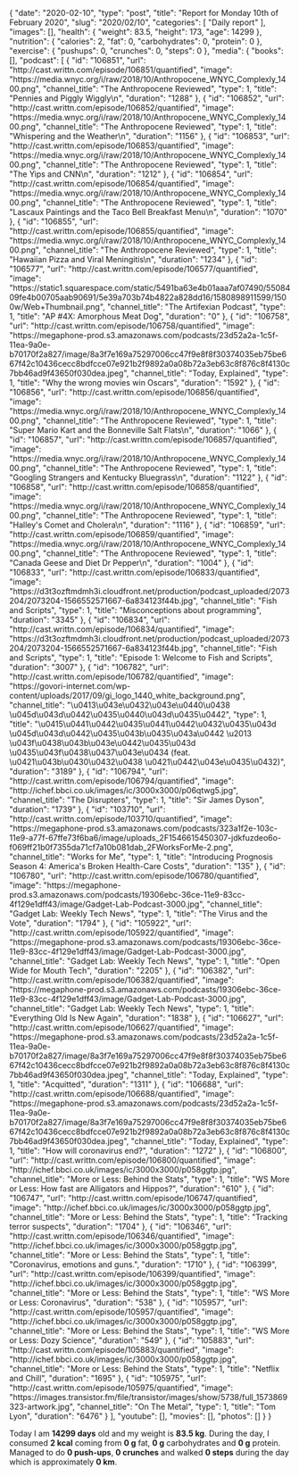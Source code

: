 {
    "date": "2020-02-10",
    "type": "post",
    "title": "Report for Monday 10th of February 2020",
    "slug": "2020\/02\/10",
    "categories": [
        "Daily report"
    ],
    "images": [],
    "health": {
        "weight": 83.5,
        "height": 173,
        "age": 14299
    },
    "nutrition": {
        "calories": 2,
        "fat": 0,
        "carbohydrates": 0,
        "protein": 0
    },
    "exercise": {
        "pushups": 0,
        "crunches": 0,
        "steps": 0
    },
    "media": {
        "books": [],
        "podcast": [
            {
                "id": "106851",
                "url": "http:\/\/cast.writtn.com\/episode\/106851\/quantified",
                "image": "https:\/\/media.wnyc.org\/i\/raw\/2018\/10\/Anthropocene_WNYC_Complexly_1400.png",
                "channel_title": "The Anthropocene Reviewed",
                "type": 1,
                "title": "Pennies and Piggly Wiggly\n",
                "duration": "1288"
            },
            {
                "id": "106852",
                "url": "http:\/\/cast.writtn.com\/episode\/106852\/quantified",
                "image": "https:\/\/media.wnyc.org\/i\/raw\/2018\/10\/Anthropocene_WNYC_Complexly_1400.png",
                "channel_title": "The Anthropocene Reviewed",
                "type": 1,
                "title": "Whispering and the Weather\n",
                "duration": "1156"
            },
            {
                "id": "106853",
                "url": "http:\/\/cast.writtn.com\/episode\/106853\/quantified",
                "image": "https:\/\/media.wnyc.org\/i\/raw\/2018\/10\/Anthropocene_WNYC_Complexly_1400.png",
                "channel_title": "The Anthropocene Reviewed",
                "type": 1,
                "title": "The Yips and CNN\n",
                "duration": "1212"
            },
            {
                "id": "106854",
                "url": "http:\/\/cast.writtn.com\/episode\/106854\/quantified",
                "image": "https:\/\/media.wnyc.org\/i\/raw\/2018\/10\/Anthropocene_WNYC_Complexly_1400.png",
                "channel_title": "The Anthropocene Reviewed",
                "type": 1,
                "title": "Lascaux Paintings and the Taco Bell Breakfast Menu\n",
                "duration": "1070"
            },
            {
                "id": "106855",
                "url": "http:\/\/cast.writtn.com\/episode\/106855\/quantified",
                "image": "https:\/\/media.wnyc.org\/i\/raw\/2018\/10\/Anthropocene_WNYC_Complexly_1400.png",
                "channel_title": "The Anthropocene Reviewed",
                "type": 1,
                "title": "Hawaiian Pizza and Viral Meningitis\n",
                "duration": "1234"
            },
            {
                "id": "106577",
                "url": "http:\/\/cast.writtn.com\/episode\/106577\/quantified",
                "image": "https:\/\/static1.squarespace.com\/static\/5491ba63e4b01aaa7af07490\/5508409fe4b00705aab90691\/5e39a703b74b4822a828dd16\/1580898911599\/1500w\/Web+Thumbnail.png",
                "channel_title": "The Artifexian Podcast",
                "type": 1,
                "title": "AP #4X: Amorphous Meat Dog",
                "duration": "0"
            },
            {
                "id": "106758",
                "url": "http:\/\/cast.writtn.com\/episode\/106758\/quantified",
                "image": "https:\/\/megaphone-prod.s3.amazonaws.com\/podcasts\/23d52a2a-1c5f-11ea-9a0e-b70170f2a827\/image\/8a3f7e169a75297006cc47f9e8f8f30374035eb75be667f42c10436cecc8bdfcce07e921b2f9892a0a08b72a3eb63c8f876c8f4130c7bb46ad9f43650f030dea.jpeg",
                "channel_title": "Today, Explained",
                "type": 1,
                "title": "Why the wrong movies win Oscars",
                "duration": "1592"
            },
            {
                "id": "106856",
                "url": "http:\/\/cast.writtn.com\/episode\/106856\/quantified",
                "image": "https:\/\/media.wnyc.org\/i\/raw\/2018\/10\/Anthropocene_WNYC_Complexly_1400.png",
                "channel_title": "The Anthropocene Reviewed",
                "type": 1,
                "title": "Super Mario Kart and the Bonneville Salt Flats\n",
                "duration": "1066"
            },
            {
                "id": "106857",
                "url": "http:\/\/cast.writtn.com\/episode\/106857\/quantified",
                "image": "https:\/\/media.wnyc.org\/i\/raw\/2018\/10\/Anthropocene_WNYC_Complexly_1400.png",
                "channel_title": "The Anthropocene Reviewed",
                "type": 1,
                "title": "Googling Strangers and Kentucky Bluegrass\n",
                "duration": "1122"
            },
            {
                "id": "106858",
                "url": "http:\/\/cast.writtn.com\/episode\/106858\/quantified",
                "image": "https:\/\/media.wnyc.org\/i\/raw\/2018\/10\/Anthropocene_WNYC_Complexly_1400.png",
                "channel_title": "The Anthropocene Reviewed",
                "type": 1,
                "title": "Halley's Comet and Cholera\n",
                "duration": "1116"
            },
            {
                "id": "106859",
                "url": "http:\/\/cast.writtn.com\/episode\/106859\/quantified",
                "image": "https:\/\/media.wnyc.org\/i\/raw\/2018\/10\/Anthropocene_WNYC_Complexly_1400.png",
                "channel_title": "The Anthropocene Reviewed",
                "type": 1,
                "title": "Canada Geese and Diet Dr Pepper\n",
                "duration": "1004"
            },
            {
                "id": "106833",
                "url": "http:\/\/cast.writtn.com\/episode\/106833\/quantified",
                "image": "https:\/\/d3t3ozftmdmh3i.cloudfront.net\/production\/podcast_uploaded\/2073204\/2073204-1566552571667-6a834123f44b.jpg",
                "channel_title": "Fish and Scripts",
                "type": 1,
                "title": "Misconceptions about programming",
                "duration": "3345"
            },
            {
                "id": "106834",
                "url": "http:\/\/cast.writtn.com\/episode\/106834\/quantified",
                "image": "https:\/\/d3t3ozftmdmh3i.cloudfront.net\/production\/podcast_uploaded\/2073204\/2073204-1566552571667-6a834123f44b.jpg",
                "channel_title": "Fish and Scripts",
                "type": 1,
                "title": "Episode 1: Welcome to Fish and Scripts",
                "duration": "3007"
            },
            {
                "id": "106782",
                "url": "http:\/\/cast.writtn.com\/episode\/106782\/quantified",
                "image": "https:\/\/govori-internet.com\/wp-content\/uploads\/2017\/09\/gi_logo_1440_white_background.png",
                "channel_title": "\u0413\u043e\u0432\u043e\u0440\u0438 \u045d\u043d\u0442\u0435\u0440\u043d\u0435\u0442",
                "type": 1,
                "title": "\u0415\u0441\u0442\u0435\u0441\u0442\u0432\u0435\u043d \u045d\u043d\u0442\u0435\u043b\u0435\u043a\u0442 \u2013 \u043f\u0438\u043b\u043e\u0442\u0435\u043d \u0435\u043f\u0438\u0437\u043e\u0434 (feat. \u0421\u043b\u0430\u0432\u0438 \u0421\u0442\u043e\u0435\u0432)",
                "duration": "3189"
            },
            {
                "id": "106794",
                "url": "http:\/\/cast.writtn.com\/episode\/106794\/quantified",
                "image": "http:\/\/ichef.bbci.co.uk\/images\/ic\/3000x3000\/p06qtwg5.jpg",
                "channel_title": "The Disrupters",
                "type": 1,
                "title": "Sir James Dyson",
                "duration": "1739"
            },
            {
                "id": "103710",
                "url": "http:\/\/cast.writtn.com\/episode\/103710\/quantified",
                "image": "https:\/\/megaphone-prod.s3.amazonaws.com\/podcasts\/323a1f2e-103c-11e9-a77f-67ffe73f6ba6\/image\/uploads_2F1546615450307-jdkfuzdeo6o-f069ff21b0f7355da71cf7a10b081dab_2FWorksForMe-2.png",
                "channel_title": "Works for Me",
                "type": 1,
                "title": "Introducing Prognosis Season 4: America's Broken Health-Care Costs",
                "duration": "135"
            },
            {
                "id": "106780",
                "url": "http:\/\/cast.writtn.com\/episode\/106780\/quantified",
                "image": "https:\/\/megaphone-prod.s3.amazonaws.com\/podcasts\/19306ebc-36ce-11e9-83cc-4f129e1dff43\/image\/Gadget-Lab-Podcast-3000.jpg",
                "channel_title": "Gadget Lab: Weekly Tech News",
                "type": 1,
                "title": "The Virus and the Vote",
                "duration": "1794"
            },
            {
                "id": "105922",
                "url": "http:\/\/cast.writtn.com\/episode\/105922\/quantified",
                "image": "https:\/\/megaphone-prod.s3.amazonaws.com\/podcasts\/19306ebc-36ce-11e9-83cc-4f129e1dff43\/image\/Gadget-Lab-Podcast-3000.jpg",
                "channel_title": "Gadget Lab: Weekly Tech News",
                "type": 1,
                "title": "Open Wide for Mouth Tech",
                "duration": "2205"
            },
            {
                "id": "106382",
                "url": "http:\/\/cast.writtn.com\/episode\/106382\/quantified",
                "image": "https:\/\/megaphone-prod.s3.amazonaws.com\/podcasts\/19306ebc-36ce-11e9-83cc-4f129e1dff43\/image\/Gadget-Lab-Podcast-3000.jpg",
                "channel_title": "Gadget Lab: Weekly Tech News",
                "type": 1,
                "title": "Everything Old Is New Again",
                "duration": "1838"
            },
            {
                "id": "106627",
                "url": "http:\/\/cast.writtn.com\/episode\/106627\/quantified",
                "image": "https:\/\/megaphone-prod.s3.amazonaws.com\/podcasts\/23d52a2a-1c5f-11ea-9a0e-b70170f2a827\/image\/8a3f7e169a75297006cc47f9e8f8f30374035eb75be667f42c10436cecc8bdfcce07e921b2f9892a0a08b72a3eb63c8f876c8f4130c7bb46ad9f43650f030dea.jpeg",
                "channel_title": "Today, Explained",
                "type": 1,
                "title": "Acquitted",
                "duration": "1311"
            },
            {
                "id": "106688",
                "url": "http:\/\/cast.writtn.com\/episode\/106688\/quantified",
                "image": "https:\/\/megaphone-prod.s3.amazonaws.com\/podcasts\/23d52a2a-1c5f-11ea-9a0e-b70170f2a827\/image\/8a3f7e169a75297006cc47f9e8f8f30374035eb75be667f42c10436cecc8bdfcce07e921b2f9892a0a08b72a3eb63c8f876c8f4130c7bb46ad9f43650f030dea.jpeg",
                "channel_title": "Today, Explained",
                "type": 1,
                "title": "How will coronavirus end?",
                "duration": "1272"
            },
            {
                "id": "106800",
                "url": "http:\/\/cast.writtn.com\/episode\/106800\/quantified",
                "image": "http:\/\/ichef.bbci.co.uk\/images\/ic\/3000x3000\/p058ggtp.jpg",
                "channel_title": "More or Less: Behind the Stats",
                "type": 1,
                "title": "WS More or Less: How fast are Alligators and Hippos?",
                "duration": "610"
            },
            {
                "id": "106747",
                "url": "http:\/\/cast.writtn.com\/episode\/106747\/quantified",
                "image": "http:\/\/ichef.bbci.co.uk\/images\/ic\/3000x3000\/p058ggtp.jpg",
                "channel_title": "More or Less: Behind the Stats",
                "type": 1,
                "title": "Tracking terror suspects",
                "duration": "1704"
            },
            {
                "id": "106346",
                "url": "http:\/\/cast.writtn.com\/episode\/106346\/quantified",
                "image": "http:\/\/ichef.bbci.co.uk\/images\/ic\/3000x3000\/p058ggtp.jpg",
                "channel_title": "More or Less: Behind the Stats",
                "type": 1,
                "title": "Coronavirus, emotions and guns.",
                "duration": "1710"
            },
            {
                "id": "106399",
                "url": "http:\/\/cast.writtn.com\/episode\/106399\/quantified",
                "image": "http:\/\/ichef.bbci.co.uk\/images\/ic\/3000x3000\/p058ggtp.jpg",
                "channel_title": "More or Less: Behind the Stats",
                "type": 1,
                "title": "WS More or Less: Coronavirus",
                "duration": "538"
            },
            {
                "id": "105957",
                "url": "http:\/\/cast.writtn.com\/episode\/105957\/quantified",
                "image": "http:\/\/ichef.bbci.co.uk\/images\/ic\/3000x3000\/p058ggtp.jpg",
                "channel_title": "More or Less: Behind the Stats",
                "type": 1,
                "title": "WS More or Less: Dozy Science",
                "duration": "549"
            },
            {
                "id": "105883",
                "url": "http:\/\/cast.writtn.com\/episode\/105883\/quantified",
                "image": "http:\/\/ichef.bbci.co.uk\/images\/ic\/3000x3000\/p058ggtp.jpg",
                "channel_title": "More or Less: Behind the Stats",
                "type": 1,
                "title": "Netflix and Chill",
                "duration": "1695"
            },
            {
                "id": "105975",
                "url": "http:\/\/cast.writtn.com\/episode\/105975\/quantified",
                "image": "https:\/\/images.transistor.fm\/file\/transistor\/images\/show\/5738\/full_1573869323-artwork.jpg",
                "channel_title": "On The Metal",
                "type": 1,
                "title": "Tom Lyon",
                "duration": "6476"
            }
        ],
        "youtube": [],
        "movies": [],
        "photos": []
    }
}

Today I am <strong>14299 days</strong> old and my weight is <strong>83.5 kg</strong>. During the day, I consumed <strong>2 kcal</strong> coming from <strong>0 g</strong> fat, <strong>0 g</strong> carbohydrates and <strong>0 g</strong> protein. Managed to do <strong>0 push-ups</strong>, <strong>0 crunches</strong> and walked <strong>0 steps</strong> during the day which is approximately <strong>0 km</strong>.